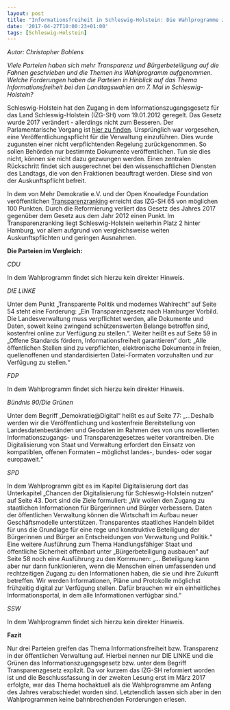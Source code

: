 ```yaml
---
layout: post
title: "Informationsfreiheit in Schleswig-Holstein: Die Wahlprogramme zur Landtagswahl"
date: '2017-04-27T10:00:23+01:00'
tags: [Schleswig-Holstein]
---
```


*Autor: Christopher Bohlens*

*Viele Parteien haben sich mehr Transparenz und Bürgerbeteiligung auf die Fahnen geschrieben und die Themen ins Wahlprogramm aufgenommen. Welche Forderungen haben die Parteien in Hinblick auf das Thema Informationsfreiheit bei den Landtagswahlen am 7. Mai in Schleswig-Holstein?*

Schleswig-Holstein hat den Zugang in dem Informationszugangsgesetz für das Land Schleswig-Holstein (IZG-SH) vom 19.01.2012 geregelt. Das Gesetz wurde 2017 verändert - allerdings nicht zum Besseren. Der Parlamentarische Vorgang ist [hier zu finden](http://lissh.lvn.ltsh.de/cgi-bin/starfinder/0?path=lisshfl.txt&id=FASTLINK&pass=&search=(%28%28%28FASTW%2cDARTS%2c1DES2%2c1VT1%3d%28%28%22IZG%22%29%29%29%29+NOT+TYP%3dPSEUDOVORGANG%29+AND+WP%3d18)+AND+DID%3DK-105715&format=WEBDOKFL). Ursprünglich war vorgesehen, eine Veröffentlichungspflicht für die Verwaltung einzuführen. Dies wurde zugunsten einer nicht verpflichtenden Regelung zurückgenommen. So sollen Behörden nur bestimmte Dokumente veröffentlichen. Tun sie dies nicht, können sie nicht dazu gezwungen werden. Einen zentralen Rückschritt findet sich ausgerechnet bei den wissenschaftlichen Diensten des Landtags, die von den Fraktionen beauftragt werden. Diese sind von der Auskunftspflicht befreit.

In dem von Mehr Demokratie e.V. und der Open Knowledge Foundation veröffentlichen [Transparenzranking](https://transparenzranking.de/laender/schleswig-holstein/) erreicht das IZG-SH 65 von möglichen 100 Punkten. Durch die Reformierung verliert das Gesetz des Jahres 2017 gegenüber dem Gesetz aus dem Jahr 2012 einen Punkt. Im Transparenzranking liegt Schleswig-Holstein weiterhin Platz 2 hinter Hamburg, vor allem aufgrund von vergleichsweise weiten Auskunftspflichten und geringen Ausnahmen.

**Die Parteien im Vergleich:**

*CDU*

In dem Wahlprogramm findet sich hierzu kein direkter Hinweis.

*DIE LINKE*

Unter dem Punkt „Transparente Politik und modernes Wahlrecht“ auf Seite 54 steht eine Forderung: „Ein Transparenzgesetz nach Hamburger Vorbild. Die Landesverwaltung muss verpflichtet werden, alle Dokumente und Daten, soweit keine zwingend schützenswerten Belange betroffen sind, kostenfrei online zur Verfügung zu stellen.“. Weiter heißt es auf Seite 59 in „Offene Standards fördern, Informationsfreiheit garantieren“ dort: „Alle öffentlichen Stellen sind zu verpflichten, elektronische Dokumente in freien, quellenoffenen und standardisierten Datei-Formaten vorzuhalten und zur Verfügung zu stellen.“

*FDP*

In dem Wahlprogramm findet sich hierzu kein direkter Hinweis.

*Bündnis 90/Die Grünen*

Unter dem Begriff „Demokratie@Digital“ heißt es auf Seite 77: „...Deshalb werden wir die Veröffentlichung und kostenfreie Bereitstellung von Landesdatenbeständen und Geodaten im Rahmen des von uns novellierten Informationszugangs- und Transparenzgesetzes weiter vorantreiben. Die Digitalisierung von Staat und Verwaltung erfordert den Einsatz von kompatiblen, offenen Formaten – möglichst landes-, bundes- oder sogar europaweit.“

*SPD*

In dem Wahlprogramm gibt es im Kapitel Digitalisierung dort das Unterkapitel „Chancen der Digitalisierung für Schleswig-Holstein nutzen“ auf Seite 43. Dort sind die Ziele formuliert: „Wir wollen den Zugang zu staatlichen Informationen für Bürgerinnen und Bürger verbessern. Daten der öffentlichen Verwaltung können die Wirtschaft im Aufbau neuer Geschäftsmodelle unterstützen. Transparentes staatliches Handeln bildet für uns die Grundlage für eine rege und konstruktive Beteiligung der Bürgerinnen und Bürger an Entscheidungen von Verwaltung und Politik.“ Eine weitere Ausführung zum Thema Handlungsfähiger Staat und öffentliche Sicherheit offenbart unter „Bürgerbeteiligung ausbauen“ auf Seite 58 noch eine Ausführung zu den Kommunen: „... Beteiligung kann aber nur dann funktionieren, wenn die Menschen einen umfassenden und rechtzeitigen Zugang zu den Informationen haben, die sie und ihre Zukunft betreffen. Wir werden Informationen, Pläne und Protokolle möglichst frühzeitig digital zur Verfügung stellen. Dafür brauchen wir ein einheitliches Informationsportal, in dem alle Informationen verfügbar sind.“

*SSW*

In dem Wahlprogramm findet sich hierzu kein direkter Hinweis.

**Fazit**

Nur drei Parteien greifen das Thema Informationsfreiheit bzw. Transparenz in der öffentlichen Verwaltung auf. Hierbei nennen nur DIE LINKE und die Grünen das Informationszugangsgesetz bzw. unter dem Begriff Transparenzgesetz explizit. Da vor kurzem das IZG-SH reformiert worden ist und die Beschlussfassung in der zweiten Lesung erst im März 2017 erfolgte, war das Thema hochaktuell als die Wahlprogramme am Anfang des Jahres verabschiedet worden sind. Letztendlich lassen sich aber in den Wahlprogrammen keine bahnbrechenden Forderungen erlesen.
